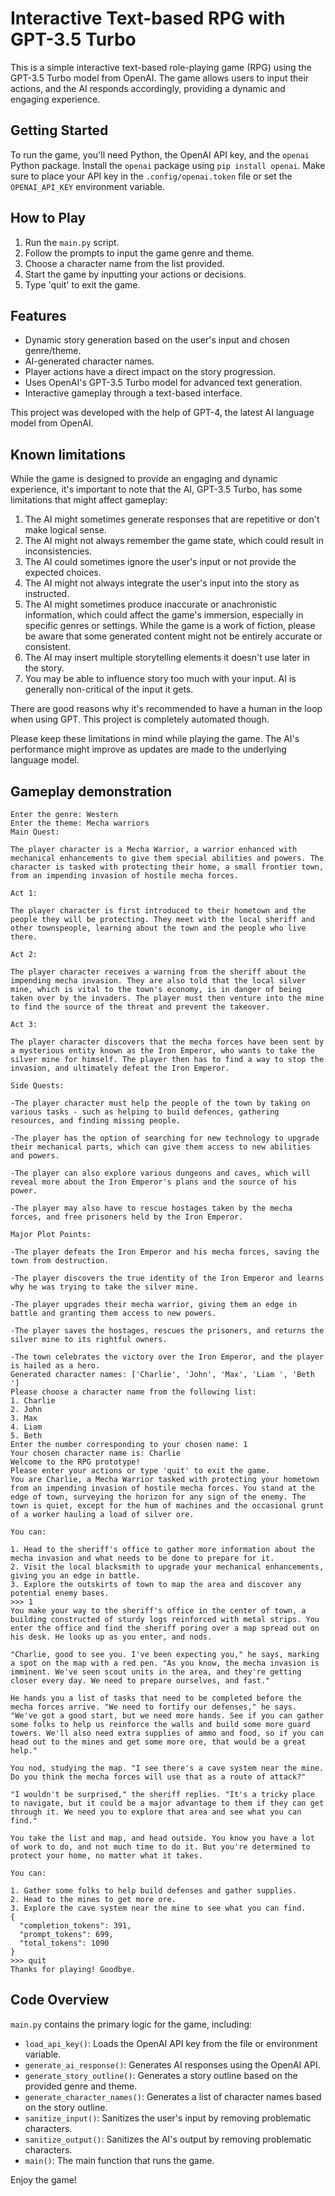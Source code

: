 # Interactive Text-based RPG with GPT-3.5 Turbo

This is a simple interactive text-based role-playing game (RPG) using the GPT-3.5 Turbo model from OpenAI. The game allows users to input their actions, and the AI responds accordingly, providing a dynamic and engaging experience.

## Getting Started

To run the game, you'll need Python, the OpenAI API key, and the `openai` Python package. Install the `openai` package using `pip install openai`. Make sure to place your API key in the `.config/openai.token` file or set the `OPENAI_API_KEY` environment variable.

## How to Play

1. Run the `main.py` script.
2. Follow the prompts to input the game genre and theme.
3. Choose a character name from the list provided.
4. Start the game by inputting your actions or decisions.
5. Type 'quit' to exit the game.

## Features

- Dynamic story generation based on the user's input and chosen genre/theme.
- AI-generated character names.
- Player actions have a direct impact on the story progression.
- Uses OpenAI's GPT-3.5 Turbo model for advanced text generation.
- Interactive gameplay through a text-based interface.

This project was developed with the help of GPT-4, the latest AI language model from OpenAI.

## Known limitations

While the game is designed to provide an engaging and dynamic experience, it's
important to note that the AI, GPT-3.5 Turbo, has some limitations that might
affect gameplay:

1. The AI might sometimes generate responses that are repetitive or don't make logical sense.
2. The AI might not always remember the game state, which could result in inconsistencies.
3. The AI could sometimes ignore the user's input or not provide the expected choices.
4. The AI might not always integrate the user's input into the story as instructed.
5. The AI might sometimes produce inaccurate or anachronistic information, which could affect the game's immersion, especially in specific genres or settings. While the game is a work of fiction, please be aware that some generated content might not be entirely accurate or consistent.
6. The AI may insert multiple storytelling elements it doesn't use later in the story.
7. You may be able to influence story too much with your input. AI is generally non-critical of the input it gets.

There are good reasons why it's recommended to have a human in the loop when using GPT.
This project is completely automated though.

Please keep these limitations in mind while playing the game. The AI's performance might improve as updates are made to the underlying language model.

## Gameplay demonstration

    Enter the genre: Western
    Enter the theme: Mecha warriors
    Main Quest:

    The player character is a Mecha Warrior, a warrior enhanced with mechanical enhancements to give them special abilities and powers. The character is tasked with protecting their home, a small frontier town, from an impending invasion of hostile mecha forces. 

    Act 1:

    The player character is first introduced to their hometown and the people they will be protecting. They meet with the local sheriff and other townspeople, learning about the town and the people who live there. 

    Act 2: 

    The player character receives a warning from the sheriff about the impending mecha invasion. They are also told that the local silver mine, which is vital to the town's economy, is in danger of being taken over by the invaders. The player must then venture into the mine to find the source of the threat and prevent the takeover. 

    Act 3: 

    The player character discovers that the mecha forces have been sent by a mysterious entity known as the Iron Emperor, who wants to take the silver mine for himself. The player then has to find a way to stop the invasion, and ultimately defeat the Iron Emperor. 

    Side Quests:

    -The player character must help the people of the town by taking on various tasks - such as helping to build defences, gathering resources, and finding missing people. 

    -The player has the option of searching for new technology to upgrade their mechanical parts, which can give them access to new abilities and powers. 

    -The player can also explore various dungeons and caves, which will reveal more about the Iron Emperor's plans and the source of his power. 

    -The player may also have to rescue hostages taken by the mecha forces, and free prisoners held by the Iron Emperor. 

    Major Plot Points:

    -The player defeats the Iron Emperor and his mecha forces, saving the town from destruction. 

    -The player discovers the true identity of the Iron Emperor and learns why he was trying to take the silver mine. 

    -The player upgrades their mecha warrior, giving them an edge in battle and granting them access to new powers. 

    -The player saves the hostages, rescues the prisoners, and returns the silver mine to its rightful owners. 

    -The town celebrates the victory over the Iron Emperor, and the player is hailed as a hero.
    Generated character names: ['Charlie', 'John', 'Max', 'Liam ', 'Beth ']
    Please choose a character name from the following list:
    1. Charlie
    2. John
    3. Max
    4. Liam 
    5. Beth 
    Enter the number corresponding to your chosen name: 1
    Your chosen character name is: Charlie
    Welcome to the RPG prototype!
    Please enter your actions or type 'quit' to exit the game.
    You are Charlie, a Mecha Warrior tasked with protecting your hometown from an impending invasion of hostile mecha forces. You stand at the edge of town, surveying the horizon for any sign of the enemy. The town is quiet, except for the hum of machines and the occasional grunt of a worker hauling a load of silver ore.

    You can:

    1. Head to the sheriff's office to gather more information about the mecha invasion and what needs to be done to prepare for it.
    2. Visit the local blacksmith to upgrade your mechanical enhancements, giving you an edge in battle.
    3. Explore the outskirts of town to map the area and discover any potential enemy bases.
    >>> 1   
    You make your way to the sheriff's office in the center of town, a building constructed of sturdy logs reinforced with metal strips. You enter the office and find the sheriff poring over a map spread out on his desk. He looks up as you enter, and nods.

    "Charlie, good to see you. I've been expecting you," he says, marking a spot on the map with a red pen. "As you know, the mecha invasion is imminent. We've seen scout units in the area, and they're getting closer every day. We need to prepare ourselves, and fast."

    He hands you a list of tasks that need to be completed before the mecha forces arrive. "We need to fortify our defenses," he says. "We've got a good start, but we need more hands. See if you can gather some folks to help us reinforce the walls and build some more guard towers. We'll also need extra supplies of ammo and food, so if you can head out to the mines and get some more ore, that would be a great help."

    You nod, studying the map. "I see there's a cave system near the mine. Do you think the mecha forces will use that as a route of attack?"

    "I wouldn't be surprised," the sheriff replies. "It's a tricky place to navigate, but it could be a major advantage to them if they can get through it. We need you to explore that area and see what you can find."

    You take the list and map, and head outside. You know you have a lot of work to do, and not much time to do it. But you're determined to protect your home, no matter what it takes.

    You can:

    1. Gather some folks to help build defenses and gather supplies.
    2. Head to the mines to get more ore.
    3. Explore the cave system near the mine to see what you can find.
    {
      "completion_tokens": 391,
      "prompt_tokens": 699,
      "total_tokens": 1090
    }
    >>> quit
    Thanks for playing! Goodbye.

## Code Overview

`main.py` contains the primary logic for the game, including:

- `load_api_key()`: Loads the OpenAI API key from the file or environment variable.
- `generate_ai_response()`: Generates AI responses using the OpenAI API.
- `generate_story_outline()`: Generates a story outline based on the provided genre and theme.
- `generate_character_names()`: Generates a list of character names based on the story outline.
- `sanitize_input()`: Sanitizes the user's input by removing problematic characters.
- `sanitize_output()`: Sanitizes the AI's output by removing problematic characters.
- `main()`: The main function that runs the game.

Enjoy the game!

